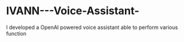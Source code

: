 # IVANN---Voice-Assistant-
I developed a OpenAI powered voice assistant able to perform various function

